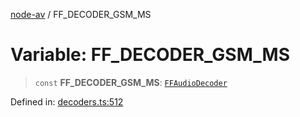 [node-av](../globals.md) / FF\_DECODER\_GSM\_MS

# Variable: FF\_DECODER\_GSM\_MS

> `const` **FF\_DECODER\_GSM\_MS**: [`FFAudioDecoder`](../type-aliases/FFAudioDecoder.md)

Defined in: [decoders.ts:512](https://github.com/seydx/av/blob/f8631fc881b394300b1479f511d55cf1c370a87f/src/constants/decoders.ts#L512)
